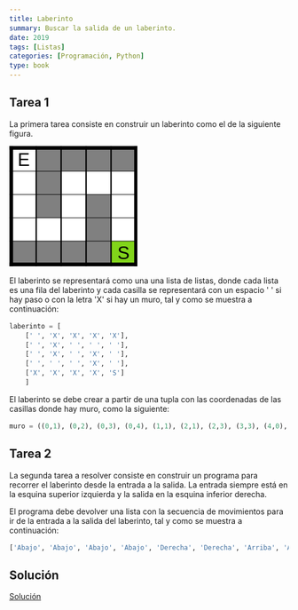 ```yaml
---
title: Laberinto
summary: Buscar la salida de un laberinto.
date: 2019
tags: [Listas]
categories: [Programación, Python]
type: book
---
```


## Tarea 1
La primera tarea consiste en construir un laberinto como el de la siguiente figura.

![Laberinto](img/laberinto.png)

El laberinto se representará como una una lista de listas, donde cada lista es una fila del laberinto y cada casilla se representará con un espacio ' ' si hay paso o con la letra 'X' si hay un muro, tal y como se muestra a continuación:

```Python
laberinto = [
    [' ', 'X', 'X', 'X', 'X'], 
    [' ', 'X', ' ', ' ', ' '],
    [' ', 'X', ' ', 'X', ' '], 
    [' ', ' ', ' ', 'X', ' '], 
    ['X', 'X', 'X', 'X', 'S']
    ]
```

El laberinto se debe crear a partir de una tupla con las coordenadas de las casillas donde hay muro, como la siguiente:

```Python
muro = ((0,1), (0,2), (0,3), (0,4), (1,1), (2,1), (2,3), (3,3), (4,0), (4,1), (4,2), (4,3))
```

## Tarea 2

La segunda tarea a resolver consiste en construir un programa para recorrer el laberinto desde la entrada a la salida. La entrada siempre está en la esquina superior izquierda y la salida en la esquina inferior derecha.

El programa debe devolver una lista con la secuencia de movimientos para ir de la entrada a la salida del laberinto, tal y como se muestra a continuación:

```Python
['Abajo', 'Abajo', 'Abajo', 'Abajo', 'Derecha', 'Derecha', 'Arriba', 'Arriba', 'Derecha', 'Derecha', 'Abajo', 'Abajo', 'Abajo']
```

## Solución

<a href="https://colab.research.google.com/github/asalber/aprendeconalf/blob/master/content/es/docencia/python/retos/soluciones/laberinto.ipynb" class="btn btn-info" target="_blank">Solución</a>
